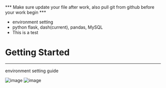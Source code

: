 *** Make sure update your file after work, also pull git from github before your work begin ***

* environment setting
* python flask, dash(current), pandas, MySQL
* This is a test
# Getting Started
---
environment setting guide

![image](https://github.com/JulyJun/sts-do-sth/assets/41910139/44305e99-1774-4d3b-906a-c1bf006c33fa)
![image](https://github.com/JulyJun/sts-do-sth/assets/41910139/fcc57b7f-1a68-4275-b9db-b8b1ea496434)
